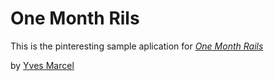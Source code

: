 # One Month Rils

This is the pinteresting sample aplication for
[*One Month Rails*](http://onemonthrails.com)

by [Yves Marcel](http://yvesmarcel.com)
